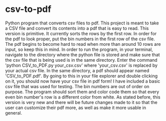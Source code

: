 # csv-to-pdf
Python program that converts csv files to pdf.
This project is meant to take a CSV file and convert its contents into a pdf that is easy to read.
This version is primitive. It currently sorts the rows by the first row. In order for the pdf to look proper, put the bin numbers in the first row of the csv file.
The pdf begins to become hard to read when more than around 10 rows are input, so keep this in mind.
In order to run the program, in your terminal, navigate to the directory where the python file is stored and make sure that the csv file that is being used is in the same directory. 
Enter the command 'python CSV_to_PDF.py your_csv.csv' where 'your_csv.csv' is replaced by your actual csv file.
In the same directory, a pdf should appear named 'CSV_to_PDF.pdf'. By going to this in your file explorer and double clicking on it, you should now have your csv file in pdf form! 
I have included a basic csv file that was used for testing. The bin numbers are out of order on purpose. The program should sort them and color code them so that every even bin number's row is a different color from white. 
As stated before, this version is very new and there will be future changes made to it so that the user can customize their pdf more, as well as make it more usable in general. 
